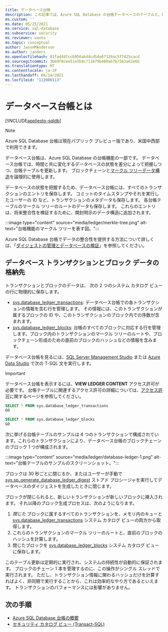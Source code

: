 ```yaml
---
title: データベース台帳
description: この記事では、Azure SQL Database の台帳データベースのテーブルと、関連するビューについての情報を提供します。
ms.custom: ''
ms.date: 05/25/2021
ms.service: sql-database
ms.subservice: security
ms.reviewer: vanto
ms.topic: conceptual
author: JasonMAnderson
ms.author: janders
ms.openlocfilehash: 01fad48fccb956ab44cd54e67120ac5f7425cacd
ms.sourcegitcommit: 3bb9f8cee51e3b9c711679b460ab7b7363a62e6b
ms.translationtype: HT
ms.contentlocale: ja-JP
ms.lasthandoff: 06/14/2021
ms.locfileid: "112080113"
---
```

# <a name="what-is-the-database-ledger"></a>データベース台帳とは

[!INCLUDE[appliesto-sqldb](../includes/appliesto-sqldb.md)]

> [!NOTE]
> Azure SQL Database 台帳は現在パブリック プレビュー版であり、米国中西部で利用できます。

データベース台帳は、Azure SQL Database の台帳機能の一部です。 データベース台帳では、時間と共に変化するデータベースの状態を差分によって把握しつつ、台帳テーブルを更新します。 ブロックチェーンと[マークル ツリーデータ構造](/archive/msdn-magazine/2018/march/blockchain-blockchain-fundamentals)を論理的に使用します。 

データベースの状態を把握するため、データベース台帳には、すべてのトランザクションのエントリを保存します。 コミットのタイムスタンプやそれを実行したユーザーの ID など、トランザクションのメタデータも保存します。 各台帳テーブルのマークル ツリーのルートのデータも保存します。 これらのエントリは、将来整合性を検証するために、開封明示のデータ構造に追加されます。

:::image type="content" source="media/ledger/merkle-tree.png" alt-text="台帳機能のマークル ツリーを表す図。":::

Azure SQL Database 台帳でデータの整合性を提供する方法について詳しくは、「[ダイジェストの管理とデータベースの検証](ledger-digest-management-and-database-verification.md)」を参照してください。

## <a name="where-are-database-transaction-and-block-data-stored"></a>データベース トランザクションとブロック データの格納先

トランザクションとブロックのデータは、 次の 2 つのシステム カタログ ビューの行に物理的に保存します。

- [sys.database_ledger_transactions](/sql/relational-databases/system-catalog-views/sys-database-ledger-transactions-transact-sql): データベース台帳での各トランザクションの情報を含む行を管理します。 その情報には、このトランザクションが属するブロックの ID や、このトランザクションのブロック内での序数が含まれます。 
- [sys.database_ledger_blocks](/sql/relational-databases/system-catalog-views/sys-database-ledger-blocks-transact-sql): 台帳のすべてのブロックに対応する行を管理します。ブロック内のトランザクションのマークル ツリーのルートや、ブロックチェーン形成のための直前のブロックのハッシュなどの情報を含みます。

データベース台帳を見るには、[SQL Server Management Studio](/sql/ssms/download-sql-server-management-studio-ssms) または [Azure Data Studio](/sql/azure-data-studio/download-azure-data-studio) で次の T-SQL 文を実行します。

> [!IMPORTANT]
> データベース台帳を表示するには、**VIEW LEDGER CONTENT** アクセス許可が必要です。 台帳テーブルに関連するアクセス許可の詳細については、[アクセス許可](/sql/relational-databases/security/permissions-database-engine#asdbpermissions)に関するページを参照してください。 

```sql
SELECT * FROM sys.database_ledger_transactions
GO

SELECT * FROM sys.database_ledger_blocks
GO
```

次に挙げる台帳テーブルのサンプルは 4 つのトランザクションで構成されています。これらのトランザクションにより、データベース台帳のブロックチェーンのブロック 1 つが構成されます。

:::image type="content" source="media/ledger/database-ledger-1.png" alt-text="台帳テーブルのサンプルのスクリーンショット。":::

ブロックは 30 秒ごとに閉じるか、またはユーザーが手動で [sys.sp_generate_database_ledger_digest](/sql/relational-databases/system-stored-procedures/sys-sp-generate-database-ledger-digest-transact-sql) ストアド プロシージャを実行してデータベースのダイジェストを生成したときに閉じます。 

ブロックが閉じられると、新しいトランザクションが新しいブロックに挿入されます。 それ以降のブロック生成プロセスは、次のようになります。

1. *閉じた* ブロックに属するすべてのトランザクションを、メモリ内のキューと [sys.database_ledger_transactions](/sql/relational-databases/system-catalog-views/sys-database-ledger-transactions-transact-sql) システム カタログ ビューの両方から取得します。
1. これらのトランザクションのマークル ツリーのルートと、直前のブロックのハッシュを計算します。
1. 閉じたブロックを [sys.database_ledger_blocks](/sql/relational-databases/system-catalog-views/sys-database-ledger-blocks-transact-sql) システム カタログ ビューに保存します。 

このテーブル更新は定期的に実行され、システムの持続性が自動的に保証されます。 ブロックのチェーン 1 本を管理するのに、この操作がシングル スレッドで実行されます。 ただし、トランザクション情報に関わるハッシュだけを計算すればよく、非同期で実行することから、これは効率的なやり方であるといえます。 トランザクションのパフォーマンスには影響がありません。   

## <a name="next-steps"></a>次の手順

- [Azure SQL Database 台帳の概要](ledger-overview.md) 
- [セキュリティ カタログ ビュー (Transact-SQL)](/sql/relational-databases/system-catalog-views/security-catalog-views-transact-sql)
